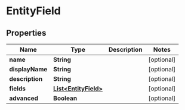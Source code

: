 
# EntityField

## Properties
Name | Type | Description | Notes
------------ | ------------- | ------------- | -------------
**name** | **String** |  |  [optional]
**displayName** | **String** |  |  [optional]
**description** | **String** |  |  [optional]
**fields** | [**List&lt;EntityField&gt;**](EntityField.md) |  |  [optional]
**advanced** | **Boolean** |  |  [optional]



